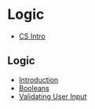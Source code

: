 # Logic

* [CS Intro](/courses/csintro)

## Logic

* [Introduction](/courses/csintro1/logic/intro)
* [Booleans](/courses/csintro1/logic/booleans)
* [Validating User Input](/courses/csintro1/logic/user-input)